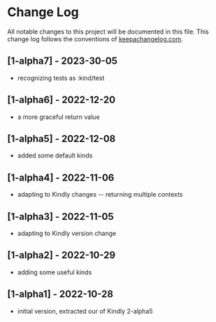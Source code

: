 # Change Log
All notable changes to this project will be documented in this file. This change log follows the conventions of [keepachangelog.com](http://keepachangelog.com/).

## [1-alpha7] - 2023-30-05
- recognizing tests as :kind/test

## [1-alpha6] - 2022-12-20
- a more graceful return value

## [1-alpha5] - 2022-12-08
- added some default kinds

## [1-alpha4] - 2022-11-06
- adapting to Kindly changes -- returning multiple contexts

## [1-alpha3] - 2022-11-05
- adapting to Kindly version change

## [1-alpha2] - 2022-10-29
- adding some useful kinds

## [1-alpha1] - 2022-10-28
- initial version, extracted our of Kindly 2-alpha5
